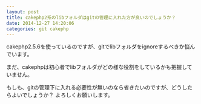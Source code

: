 ```yaml
---
layout: post
title: cakephp2系のlibフォルダはgitの管理に入れた方が良いのでしょうか？
date: 2014-12-27 14:20:06
categories: git cakephp
---
```

<!-- {% raw %} -->
<p>cakephp2.5.6を使っているのですが、gitでlibフォルダをignoreするべきか悩んでいます。</p>

<p>まだ、cakephpは初心者でlibフォルダがどの様な役割をしているかも把握していません。</p>

<p>もしも、gitの管理下に入れる必要性が無いのなら省きたいのですが、どうしたらよいでしょうか？
よろしくお願いします。</p>
<!-- {% endraw %} -->
